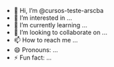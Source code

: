 - 👋 Hi, I’m @cursos-teste-arscba
- 👀 I’m interested in ...
- 🌱 I’m currently learning ...
- 💞️ I’m looking to collaborate on ...
- 📫 How to reach me ...
- 😄 Pronouns: ...
- ⚡ Fun fact: ...

<!---
cursos-teste-arscba/cursos-teste-arscba is a ✨ special ✨ repository because its `README.md` (this file) appears on your GitHub profile.
You can click the Preview link to take a look at your changes.
--->
